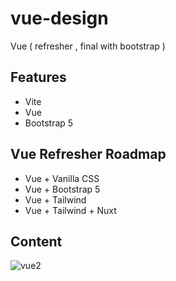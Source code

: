 # vue-design
Vue ( refresher , final with bootstrap ) 
## Features 
- Vite 
- Vue 
- Bootstrap 5
## Vue Refresher Roadmap 
- Vue + Vanilla CSS 
- Vue + Bootstrap 5 
- Vue + Tailwind 
- Vue + Tailwind + Nuxt 
## Content
![vue2](https://user-images.githubusercontent.com/56250943/127772015-9d1fd7c9-a471-464b-98c6-56186f0706d2.png)
